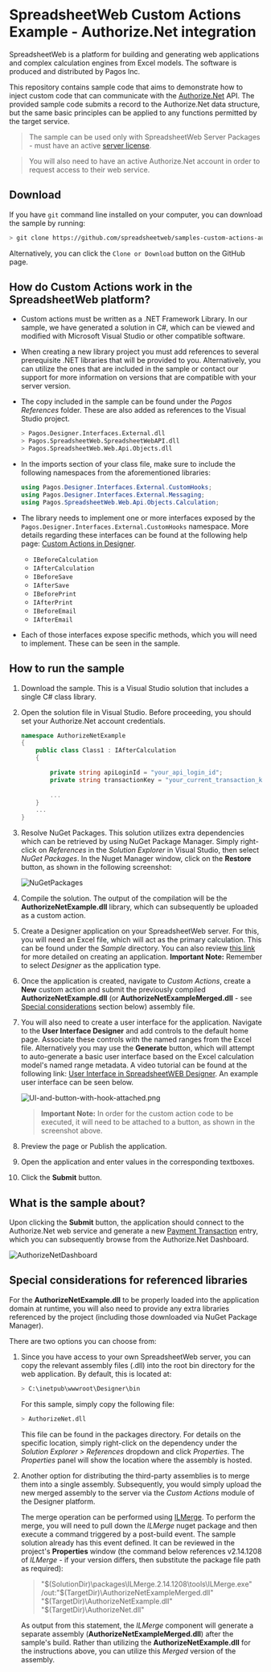 # SpreadsheetWeb Custom Actions Example - Authorize.Net integration

SpreadsheetWeb is a platform for building and generating web applications and complex calculation engines from Excel models. The software is produced and distributed by Pagos Inc.

This repository contains sample code that aims to demonstrate how to inject custom code that can communicate with the [Authorize.Net](https://www.authorize.net/) API. The provided sample code submits a record to the Authorize.Net data structure, but the same basic principles can be applied to any functions permitted by the target service.

> The sample can be used only with SpreadsheetWeb Server Packages - must have an active [server license](https://www.spreadsheetweb.com/server-pricing/).

> You will also need to have an active Authorize.Net account in order to request access to their web service. 

## Download

If you have `git` command line installed on your computer, you can download the sample by running:

```bash
> git clone https://github.com/spreadsheetweb/samples-custom-actions-authorizenet
```

Alternatively, you can click the `Clone or Download` button on the GitHub page.

## How do Custom Actions work in the SpreadsheetWeb platform?

- Custom actions must be written as a .NET Framework Library. In our sample, we have generated a solution in C#, which can be viewed and modified with Microsoft Visual Studio or other compatible software.
- When creating a new library project you must add references to several prerequisite .NET libraries that will be provided to you. Alternatively, you can utilize the ones that are included in the sample or contact our support for more information on versions that are compatible with your server version.
- The copy included in the sample can be found under the _Pagos References_ folder. These are also added as references to the Visual Studio project.

    ```bash
    > Pagos.Designer.Interfaces.External.dll
    > Pagos.SpreadsheetWeb.SpreadsheetWebAPI.dll
    > Pagos.SpreadsheetWeb.Web.Api.Objects.dll
    ```

- In the imports section of your class file, make sure to include the following namespaces from the aforementioned libraries:

    ```C#
    using Pagos.Designer.Interfaces.External.CustomHooks;
    using Pagos.Designer.Interfaces.External.Messaging;
    using Pagos.SpreadsheetWeb.Web.Api.Objects.Calculation;
    ```

- The library needs to implement one or more interfaces exposed by the `Pagos.Designer.Interfaces.External.CustomHooks` namespace. More details regarding these interfaces can be found at the following help page: [Custom Actions in Designer](https://pagosinc.atlassian.net/wiki/spaces/SSWEB/pages/501186561/Custom+Actions+in+Designer).

    - `IBeforeCalculation`
    - `IAfterCalculation`
    - `IBeforeSave`
    - `IAfterSave`
    - `IBeforePrint`
    - `IAfterPrint`
    - `IBeforeEmail`
    - `IAfterEmail`

- Each of those interfaces expose specific methods, which you will need to implement. These can be seen in the sample.

## How to run the sample

1. Download the sample. This is a Visual Studio solution that includes a single C# class library.
2. Open the solution file in Visual Studio. Before proceeding, you should set your Authorize.Net account credentials.

    ```C#
    namespace AuthorizeNetExample
    {
        public class Class1 : IAfterCalculation
        {
    
            private string apiLoginId = "your_api_login_id";
            private string transactionKey = "your_current_transaction_key";
            
            ...
        } 
        ...
    }   
    ```

3. Resolve NuGet Packages. This solution utilizes extra dependencies which can be retrieved by using NuGet Package Manager. Simply right-click on _References_ in the _Solution Explorer_ in Visual Studio, then select _NuGet Packages_. In the Nuget Manager window, click on the **Restore** button, as shown in the following screenshot:

    ![NuGetPackages](./Images/NuGetPackages.png)
    
4. Compile the solution. The output of the compilation will be the **AuthorizeNetExample.dll** library, which can subsequently be uploaded as a custom action.
5. Create a Designer application on your SpreadsheetWeb server. For this, you will need an Excel file, which will act as the primary calculation. This can be found under the _Sample_ directory. You can also review [this link](https://pagosinc.atlassian.net/wiki/spaces/SSWEB/pages/35954/Custom+Applications) for more detailed on creating an application. **Important Note:** Remember to select  _Designer_ as the application type.
6. Once the application is created, navigate to _Custom Actions_, create a **New** custom action and submit the previously compiled **AuthorizeNetExample.dll** (or **AuthorizeNetExampleMerged.dll** - see [Special considerations](#special-considerations-for-referenced-libraries) section below) assembly file.
7. You will also need to create a user interface for the application. Navigate to the **User Interface Designer** and add controls to the default home page. Associate these controls with the named ranges from the Excel file. Alternatively you may use the **Generate** button, which will attempt to auto-generate a basic user interface based on the Excel calculation model's named range metadata. A video tutorial can be found at the following link: [User Interface in SpreadsheetWEB Designer](https://www.spreadsheetweb.com/project/user-interface-designer/). An example user interface can be seen below.

    ![UI-and-button-with-hook-attached.png](./Images/UI-and-button-with-hook-attached.png)
    
    > **Important Note:** In order for the custom action code to be executed, it will need to be attached to a button, as shown in the screenshot above. 
    
8. Preview the page or Publish the application.
9. Open the application and enter values in the corresponding textboxes.
10. Click the **Submit** button.

## What is the sample about?

Upon clicking the **Submit** button, the application should connect to the Authorize.Net web service and generate a new [Payment Transaction](https://developer.authorize.net/api/reference/#payment-transactions) entry, which you can subsequently browse from the Authorize.Net Dashboard.

![AuthorizeNetDashboard](./Images/Dashboard.PNG)

## Special considerations for referenced libraries

For the **AuthorizeNetExample.dll** to be properly loaded into the application domain at runtime, you will also need to provide any extra libraries referenced by the project (including those downloaded via NuGet Package Manager). 

There are two options you can choose from:

1. Since you have access to your own SpreadsheetWeb server, you can copy the relevant assembly files (.dll) into the root bin directory for the web application. By default, this is located at:

    ```bash
    > C:\inetpub\wwwroot\Designer\bin
    ```
    
    For this sample, simply copy the following file:
    
    ```bash
    > AuthorizeNet.dll
    ```
    
    This file can be found in the packages directory. For details on the specific location, simply right-click on the dependency under the _Solution Explorer > References_ dropdown and click _Properties_. The _Properties_ panel will show the location where the assembly is hosted.
    
2. Another option for distributing the third-party assemblies is to merge them into a single assembly. Subsequently, you would simply upload the new merged assembly to the server via the _Custom Actions_ module of the Designer platform.

    The merge operation can be performed using [ILMerge](https://www.nuget.org/packages/ilmerge). To perform the merge, you will need to pull down the _ILMerge_ nuget package and then execute a command triggered by a post-build event. The sample solution already has this event defined. It can be reviewed in the project's **Properties** window (the command below references v2.14.1208 of _ILMerge_ - if your version differs, then substitute the package file path as required):

    > "$(SolutionDir)\packages\ILMerge.2.14.1208\tools\ILMerge.exe" /out:"$(TargetDir)\AuthorizeNetExampleMerged.dll" "$(TargetDir)\AuthorizeNetExample.dll" "$(TargetDir)\AuthorizeNet.dll"
    
    As output from this statement, the _ILMerge_ component will generate a separate assembly (**AuthorizeNetExampleMerged.dll**) after the sample's build. Rather than utilizing the **AuthorizeNetExample.dll** for the instructions above, you can utilize this _Merged_ version of the assembly.
    
    
